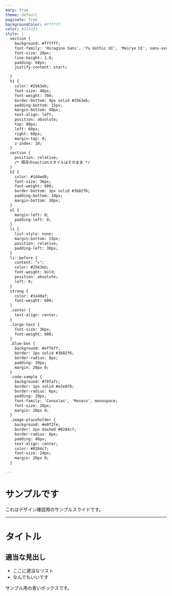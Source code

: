 ```yaml
---
marp: true
theme: default
paginate: true
backgroundColor: #ffffff
color: #333333
style: |
  section {
    background: #ffffff;
    font-family: 'Hiragino Sans', 'Yu Gothic UI', 'Meiryo UI', sans-serif;
    font-size: 28px;
    line-height: 1.6;
    padding: 60px;
    justify-content: start;

  }
  h1 {
    color: #2563eb;
    font-size: 48px;
    font-weight: 700;
    border-bottom: 4px solid #2563eb;
    padding-bottom: 15px;
    margin-bottom: 40px;
    text-align: left;
    position: absolute;
    top: 80px;
    left: 60px;
    right: 60px;
    margin-top: 0;
    z-index: 10;
  }
  section {
    position: relative;
    /* 既存のsectionスタイルはそのまま */
  }
  h2 {
    color: #1d4ed8;
    font-size: 36px;
    font-weight: 600;
    border-bottom: 3px solid #3b82f6;
    padding-bottom: 10px;
    margin-bottom: 30px;
  }
  ul {
    margin-left: 0;
    padding-left: 0;
  }
  li {
    list-style: none;
    margin-bottom: 15px;
    position: relative;
    padding-left: 30px;
  }
  li::before {
    content: "▸";
    color: #2563eb;
    font-weight: bold;
    position: absolute;
    left: 0;
  }
  strong {
    color: #1e40af;
    font-weight: 600;
  }
  .center {
    text-align: center;
  }
  .large-text {
    font-size: 36px;
    font-weight: 600;
  }
  .blue-box {
    background: #eff6ff;
    border: 2px solid #3b82f6;
    border-radius: 8px;
    padding: 20px;
    margin: 20px 0;
  }
  .code-sample {
    background: #f8fafc;
    border: 1px solid #e2e8f0;
    border-radius: 6px;
    padding: 20px;
    font-family: 'Consolas', 'Monaco', monospace;
    font-size: 20px;
    margin: 20px 0;
  }
  .image-placeholder {
    background: #e0f2fe;
    border: 2px dashed #0284c7;
    border-radius: 8px;
    padding: 40px;
    text-align: center;
    color: #0284c7;
    font-size: 24px;
    margin: 20px 0;
  }

---
```


# サンプルです

これはデザイン確認用のサンプルスライドです。


---
# タイトル
## 適当な見出し

- ここに適当なリスト
- なんでもいいです

<div class="blue-box">
サンプル用の青いボックスです。
</div>